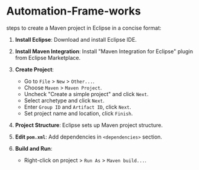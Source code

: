# Automation-Frame-works
steps to create a Maven project in Eclipse in a concise format:

1. **Install Eclipse**: Download and install Eclipse IDE.

2. **Install Maven Integration**: Install "Maven Integration for Eclipse" plugin from Eclipse Marketplace.

3. **Create Project**:
   - Go to `File` > `New` > `Other...`.
   - Choose `Maven` > `Maven Project`.
   - Uncheck "Create a simple project" and click `Next`.
   - Select archetype and click `Next`.
   - Enter `Group ID` and `Artifact ID`, click `Next`.
   - Set project name and location, click `Finish`.

4. **Project Structure**: Eclipse sets up Maven project structure.

5. **Edit `pom.xml`**: Add dependencies in `<dependencies>` section.

6. **Build and Run**:
   - Right-click on project > `Run As` > `Maven build...`.

